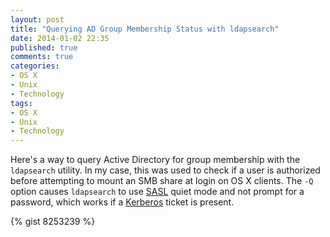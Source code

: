 ```yaml
---
layout: post
title: "Querying AD Group Membership Status with ldapsearch"
date: 2014-01-02 22:35
published: true
comments: true
categories: 
- OS X
- Unix
- Technology
tags:
- OS X
- Unix
- Technology
---
```


Here's a way to query Active Directory for group membership with the `ldapsearch` utility. In my case, this was used to check if a user is authorized before attempting to mount an SMB share at login on OS X clients. The `-Q` option causes `ldapsearch` to use [SASL][1] quiet mode and not prompt for a password, which works if a [Kerberos][2] ticket is present.

{% gist 8253239 %}

[1]: http://en.wikipedia.org/wiki/Simple_Authentication_and_Security_Layer
[2]: http://web.mit.edu/~kerberos/
